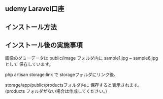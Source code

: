 ## udemy Laravel口座

## インストール方法

## インストール後の実施事項

画像のダミーデータは
public/image フォルダ内に
sample1.jpg ~ sample6.jpg として
保存しています。

php artisan storage:link で
storageフォルダにリンク後、

storage/app/public/productsフォルダ内に
保存すると表示されます。
(products フォルダがない場合は作成してください。)
